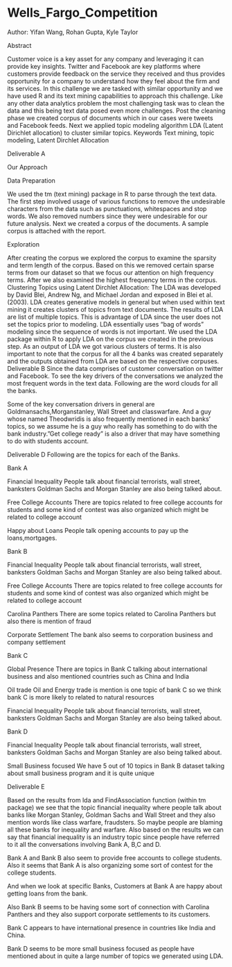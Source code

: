 # Wells_Fargo_Competition
Author: Yifan Wang, Rohan Gupta, Kyle Taylor




Abstract

Customer voice is a key asset for any company and leveraging it can provide key insights. Twitter and Facebook are key platforms where customers provide feedback on the service they received and thus provides opportunity for a company to understand how they feel about the firm and its services. In this challenge we are tasked with similar opportunity and we have used R and its text mining capabilities to approach this challenge. Like any other data analytics problem the most challenging task was to clean the data and this being text data posed even more challenges. Post the cleaning phase we created corpus of documents which in our cases were tweets and Facebook feeds. Next we applied topic modeling algorithm LDA (Latent Dirichlet allocation) to cluster similar topics.
Keywords
Text mining, topic modeling, Latent Dirchlet Allocation


Deliverable A


Our Approach

Data Preparation

We used the tm (text mining) package in R to parse through the text data.  The first step involved usage of various functions to remove the undesirable characters from the data such as punctuations, whitespaces and stop words. We also removed numbers since they were undesirable for our future analysis.
Next we created a corpus of the documents. A sample corpus is attached with the report.


Exploration

After creating the corpus we explored the corpus to examine the sparsity and term length of the corpus. Based on this we removed certain sparse terms from our dataset so that we focus our attention on high frequency terms. After we also examined the highest frequency terms in the corpus.
Clustering Topics using Latent Dirchlet Allocation:
The LDA was developed by David Blei, Andrew Ng, and Michael Jordan and exposed in Blei et al. (2003). LDA creates generative models in general but when used within text mining it creates clusters of topics from text documents. The results of LDA are list of multiple topics. This is advantage of LDA since the user does not set the topics prior to modeling. LDA essentially uses “bag of words” modeling since the sequence of words is not important.
We used the LDA package within R to apply LDA on the corpus we created in the previous step. As an output of LDA we got various clusters of terms.
It is also important to note that the corpus for all the 4 banks was created separately and the outputs obtained from LDA are based on the respective corpuses.
Deliverable B
Since the data comprises of customer conversation on twitter and Facebook. To see the key drivers of the conversations we analyzed the most frequent words in the text data. Following  are the word clouds for all the banks.






Some of the key conversation drivers in general are Goldmansachs,Morganstanley, Wall Street and classwarfare. And a guy whose named Theodwridis is also frequently mentioned in each banks’ topics, so we assume he is a guy who really has something to do with the bank industry.”Get college ready” is also a driver that may have something to do with students account.

Deliverable D
Following are the topics for each of the Banks.

Bank A

Financial Inequality
People talk about financial terrorists, wall street, banksters
Goldman Sachs and Morgan Stanley are also being talked about.

Free College Accounts
There are topics related to free college accounts for students and some kind of contest was also organized which might be related to college account

Happy about Loans
People talk opening accounts to pay up the loans,mortgages.



Bank B

Financial Inequality
People talk about financial terrorists, wall street, banksters
Goldman Sachs and Morgan Stanley are also being talked about.

Free College Accounts
There are topics related to free college accounts for students and some kind of contest was also organized which might be related to college account

Carolina Panthers
There are some topics related to Carolina Panthers but also there is mention of fraud

Corporate Settlement
The bank also seems to corporation business and company settlement



Bank C

Global Presence
There are topics in Bank C talking about international business and also mentioned countries such as China and India

Oil trade
Oil and Energy trade is mention is one topic of bank C so we think bank C is more likely to related to natural resources

Financial Inequality
People talk about financial terrorists, wall street, banksters
Goldman Sachs and Morgan Stanley are also being talked about.



Bank D

Financial Inequality
People talk about financial terrorists, wall street, banksters
Goldman Sachs and Morgan Stanley are also being talked about.

Small Business focused
We have 5 out of 10 topics in Bank B dataset talking about small business program and it is quite unique



Deliverable E

Based on the results from lda and FindAssociation function (within tm package) we see that the topic financial inequality where people talk about banks like Morgan Stanley, Goldman Sachs and Wall Street and they also mention words like class warfare, fraudsters. So maybe people are blaming all these banks for inequality and warfare.
Also based on the results we can say that financial inequality is an industry topic since people have referred to it all the conversations involving Bank A, B,C and D.

Bank A and Bank B also seem to provide free accounts to college students. Also it seems that Bank A is also organizing some sort of contest for the college students.

And when we look at specific Banks, Customers at Bank A are happy about getting loans from the bank.

Also Bank B seems to be having some sort of connection with Carolina Panthers and they also support corporate settlements to its customers.

Bank C appears to have international presence in countries like India and China.

Bank D seems to be more small business focused as people have mentioned about in quite a large number of topics we generated using LDA.
